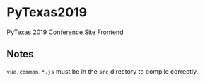 # PyTexas2019
PyTexas 2019 Conference Site Frontend

## Notes

`vue.common.*.js` must be in the `src` directory to compile correctly.

